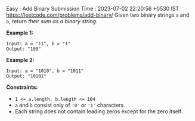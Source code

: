 Easy : Add Binary
Submission Time : 2023-07-02 22:20:56 +0530 IST
https://leetcode.com/problems/add-binary/
Given two binary strings `a` and `b`, return _their sum as a binary string_.

**Example 1:**

```
Input: a = "11", b = "1"
Output: "100"

```

**Example 2:**

```
Input: a = "1010", b = "1011"
Output: "10101"

```

**Constraints:**

- `1 <= a.length, b.length <= 104`
- `a` and `b` consist only of `'0'` or `'1'` characters.
- Each string does not contain leading zeros except for the zero itself.
